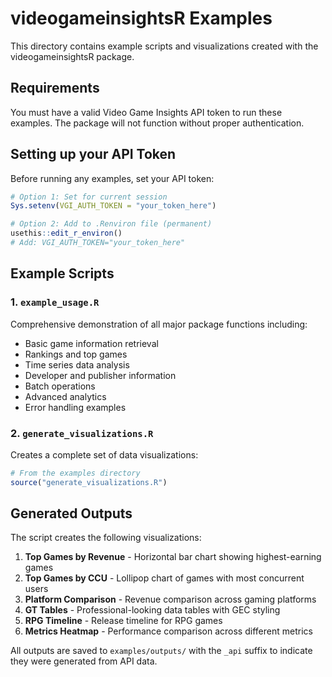 # videogameinsightsR Examples

This directory contains example scripts and visualizations created with the videogameinsightsR package.

## Requirements

You must have a valid Video Game Insights API token to run these examples. The package will not function without proper authentication.

## Setting up your API Token

Before running any examples, set your API token:

```r
# Option 1: Set for current session
Sys.setenv(VGI_AUTH_TOKEN = "your_token_here")

# Option 2: Add to .Renviron file (permanent)
usethis::edit_r_environ()
# Add: VGI_AUTH_TOKEN="your_token_here"
```

## Example Scripts

### 1. `example_usage.R`
Comprehensive demonstration of all major package functions including:
- Basic game information retrieval
- Rankings and top games
- Time series data analysis
- Developer and publisher information
- Batch operations
- Advanced analytics
- Error handling examples

### 2. `generate_visualizations.R`
Creates a complete set of data visualizations:

```r
# From the examples directory
source("generate_visualizations.R")
```

## Generated Outputs

The script creates the following visualizations:

1. **Top Games by Revenue** - Horizontal bar chart showing highest-earning games
2. **Top Games by CCU** - Lollipop chart of games with most concurrent users
3. **Platform Comparison** - Revenue comparison across gaming platforms
4. **GT Tables** - Professional-looking data tables with GEC styling
5. **RPG Timeline** - Release timeline for RPG games
6. **Metrics Heatmap** - Performance comparison across different metrics

All outputs are saved to `examples/outputs/` with the `_api` suffix to indicate they were generated from API data.